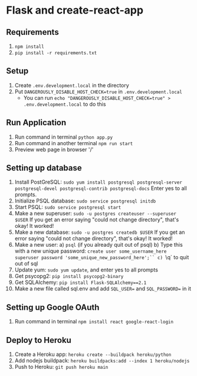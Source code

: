 # Flask and create-react-app

## Requirements
1. `npm install`
2. `pip install -r requirements.txt`

## Setup
 1. Create `.env.development.local` in the directory
 2. Put `DANGEROUSLY_DISABLE_HOST_CHECK=true` in `.env.development.local`
    -  You can run `echo "DANGEROUSLY_DISABLE_HOST_CHECK=true" > .env.development.local` to do this

## Run Application
1. Run command in terminal `python app.py`
2. Run command in another terminal `npm run start`
3. Preview web page in browser '/'

## Setting up database
1. Install PostGreSQL: `sudo yum install postgresql postgresql-server postgresql-devel postgresql-contrib postgresql-docs`
   Enter yes to all prompts.
2. Initialize PSQL database: `sudo service postgresql initdb`
3. Start PSQL: `sudo service postgresql start`
4. Make a new superuser: `sudo -u postgres createuser --superuser $USER`
   If you get an error saying "could not change directory", that's okay! It worked!
5. Make a new database: `sudo -u postgres createdb $USER`
   If you get an error saying "could not change directory", that's okay! It worked!
6. Make a new user:
    a) `psql` (if you already quit out of psql)
    b) Type this with a new unique password:
    `create user some_username_here superuser password 'some_unique_new_password_here';``
    c) `\q` to quit out of sql
7. Update yum: `sudo yum update`, and enter yes to all prompts
8. Get psycopg2: `pip install psycopg2-binary`
8. Get SQLAlchemy: `pip install Flask-SQLAlchemy==2.1`
9. Make a new file called sql.env and add `SQL_USER=` and `SQL_PASSWORD=` in it

## Setting up Google OAuth
1. Run command in terminal `npm install react google-react-login`

## Deploy to Heroku
1. Create a Heroku app: `heroku create --buildpack heroku/python`
2. Add nodejs buildpack: `heroku buildpacks:add --index 1 heroku/nodejs`
3. Push to Heroku: `git push heroku main`
